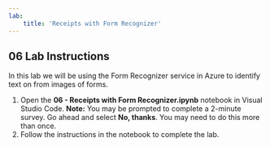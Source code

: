 ```yaml
---
lab:
    title: 'Receipts with Form Recognizer'
---
```


## 06 Lab Instructions
In this lab we will be using the Form Recognizer service in Azure to identify text on from images of forms.

1.  Open the **06 - Receipts with Form Recognizer.ipynb** notebook in Visual Studio Code. 
    **Note:** You may be prompted to complete a 2-minute survey. Go ahead and select **No, thanks**. You may need to do this more than once.
2.  Follow the instructions in the notebook to complete the lab.
